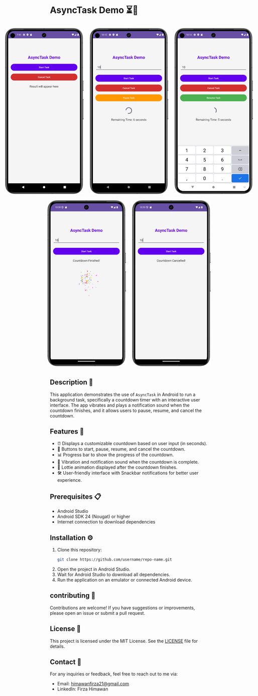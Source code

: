 # AsyncTask Demo ⏳📱

<div style="display: flex; justify-content: center;">
    <img src="./image/App_Preview1.png" alt="App Preview 1" width="250" style="margin: 10px;"/>
    <img src="./image/App_Preview2.png" alt="App Preview 2" width="250" style="margin: 10px;"/>
    <img src="./image/App_Preview3.png" alt="App Preview 3" width="250" style="margin: 10px;"/>
</div>
<div style="display: flex; justify-content: center;">
    <img src="./image/App_Preview4.png" alt="App Preview 1" width="250" style="margin: 10px;"/>
    <img src="./image/App_Preview5.png" alt="App Preview 2" width="250" style="margin: 10px;"/>
</div>

## Description 🌟
This application demonstrates the use of `AsyncTask` in Android to run a background task, specifically a countdown timer with an interactive user interface. The app vibrates and plays a notification sound when the countdown finishes, and it allows users to pause, resume, and cancel the countdown.

## Features 🚀
- ⏰ Displays a customizable countdown based on user input (in seconds).
- 🚀 Buttons to start, pause, resume, and cancel the countdown.
- 📊 Progress bar to show the progress of the countdown.
- 🔔 Vibration and notification sound when the countdown is complete.
- 🎉 Lottie animation displayed after the countdown finishes.
- 🛠️ User-friendly interface with Snackbar notifications for better user experience.

## Prerequisites 📋
- Android Studio
- Android SDK 24 (Nougat) or higher
- Internet connection to download dependencies

## Installation ⚙️
1. Clone this repository:
   ```bash
   git clone https://github.com/username/repo-name.git
2. Open the project in Android Studio.
3. Wait for Android Studio to download all dependencies.
4. Run the application on an emulator or connected Android device.

## contributing 🤝
Contributions are welcome! If you have suggestions or improvements, please open an issue or submit a pull request.

## License 📄
This project is licensed under the MIT License. See the [LICENSE](LICENSE) file for details.

## Contact 📧
For any inquiries or feedback, feel free to reach out to me via:
- Email: himawanfirza21@gmail.com
- LinkedIn: Firza Himawan

